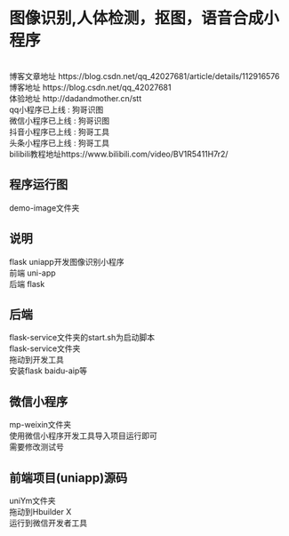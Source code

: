 # 图像识别,人体检测，抠图，语音合成小程序

<br />
博客文章地址 https://blog.csdn.net/qq_42027681/article/details/112916576
<br />
博客地址 https://blog.csdn.net/qq_42027681
<br />
体验地址
http://dadandmother.cn/stt
<br />
qq小程序已上线 : 狗哥识图
<br />
微信小程序已上线 : 狗哥识图
<br />
抖音小程序已上线 : 狗哥工具
<br />
头条小程序已上线 : 狗哥工具
<br />
bilibili教程地址https://www.bilibili.com/video/BV1R5411H7r2/
<br />

## 程序运行图

demo-image文件夹
<br />

## 说明

flask uniapp开发图像识别小程序
<br />
前端 uni-app
<br />
后端 flask
<br />

## 后端

flask-service文件夹的start.sh为启动脚本
<br />
flask-service文件夹
<br />
拖动到开发工具
<br />
安装flask baidu-aip等
<br />

## 微信小程序

mp-weixin文件夹
<br />
使用微信小程序开发工具导入项目运行即可
<br />
需要修改测试号
<br />

## 前端项目(uniapp)源码

uniYm文件夹
<br />
拖动到Hbuilder X
<br />
运行到微信开发者工具
<br />
